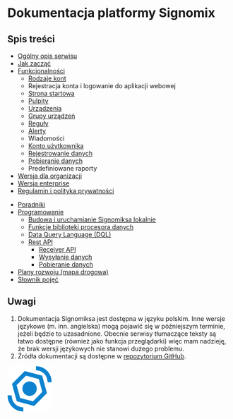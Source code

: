 # Dokumentacja platformy Signomix


## Spis treści

<div class="row">
<div class="col">

- [Ogólny opis serwisu](/introduction.md)
- [Jak zacząć](/getting_started.md)
- [Funkcjonalności](/features/index.md)
    - [Rodzaje kont](/features/account_types.md)
    - Rejestracja konta i logowanie do aplikacji webowej
    - [Strona startowa](/features/home_page.md)
    - [Pulpity](/features/dashboards/index.md)
    - [Urządzenia](/features/devices/index.md)
    - [Grupy urządzeń](/features/groups/index.md)
    - [Reguły](/features/rules/index.md)
    - [Alerty](/features/alerts/index.md)
    - Wiadomości
    - [Konto użytkownika](/features/account/index.md)
    - [Rejestrowanie danych](/features/data_provisioning.md)
    - [Pobieranie danych](/features/downloading_data.md)
    - Predefiniowane raporty
- [Wersja dla organizacji](/administration/index.md)
- [Wersja enterprise](/enterprise/index.md)
- [Regulamin i polityka prywatności](/legal/terms_and_conditions.md)

</div>
<div class="col">

- [Poradniki](/howto/index.md)
- [Programowanie](/development/index.md)
  - [Budowa i uruchamianie Signomiksa lokalnie](/development/getting-started.md)
  - [Funkcje biblioteki procesora danych](/features/devices/data_processor_lib.md)
  - [Data Query Language (DQL)](/development/dql.md)
  - [Rest API](/restapi/index.md)
    - [Receiver API](/restapi/receiver.md)
    - [Wysyłanie danych](/restapi/sending-data.md)
    - [Pobieranie danych](/restapi/downloading-data.md)
- [Plany rozwoju (mapa drogowa)](https://github.com/orgs/signomix/projects/4)
- [Słownik pojęć](/dictionary.md)

</div>
</div>

## Uwagi
 1. Dokumentacja Signomiksa jest dostępna w języku polskim. Inne wersje językowe (m. inn. angielska) mogą pojawić się w późniejszym terminie, jeżeli będzie to uzasadnione. Obecnie serwisy tłumaczące teksty są łatwo dostępne (również jako funkcja przeglądarki) więc mam nadzieję, że brak wersji językowych nie stanowi dużego problemu.
 2. Źródła dokumentacji są dostępne w [repozytorium GitHub](https://github.com/signomix/signomix-documentation).

<div class="text-center mt-3"><img src="logo.svg" width="100px"></div>
